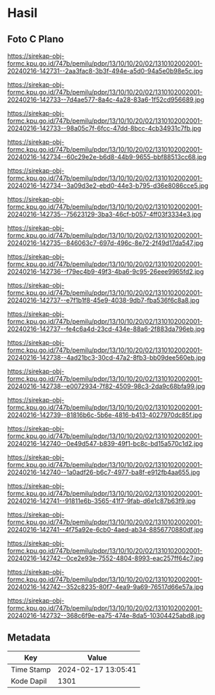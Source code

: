 # Hasil

## Foto C Plano

https://sirekap-obj-formc.kpu.go.id/747b/pemilu/pdpr/13/10/10/20/02/1310102002001-20240216-142731--2aa3fac8-3b3f-494e-a5d0-94a5e0b98e5c.jpg

https://sirekap-obj-formc.kpu.go.id/747b/pemilu/pdpr/13/10/10/20/02/1310102002001-20240216-142733--7d4ae577-8a4c-4a28-83a6-1f52cd956689.jpg

https://sirekap-obj-formc.kpu.go.id/747b/pemilu/pdpr/13/10/10/20/02/1310102002001-20240216-142733--98a05c7f-6fcc-47dd-8bcc-4cb34931c7fb.jpg

https://sirekap-obj-formc.kpu.go.id/747b/pemilu/pdpr/13/10/10/20/02/1310102002001-20240216-142734--60c29e2e-b6d8-44b9-9655-bbf88513cc68.jpg

https://sirekap-obj-formc.kpu.go.id/747b/pemilu/pdpr/13/10/10/20/02/1310102002001-20240216-142734--3a09d3e2-ebd0-44e3-b795-d36e8086cce5.jpg

https://sirekap-obj-formc.kpu.go.id/747b/pemilu/pdpr/13/10/10/20/02/1310102002001-20240216-142735--75623129-3ba3-46cf-b057-4ff03f3334e3.jpg

https://sirekap-obj-formc.kpu.go.id/747b/pemilu/pdpr/13/10/10/20/02/1310102002001-20240216-142735--846063c7-697d-496c-8e72-2f49d17da547.jpg

https://sirekap-obj-formc.kpu.go.id/747b/pemilu/pdpr/13/10/10/20/02/1310102002001-20240216-142736--f79ec4b9-49f3-4ba6-9c95-26eee9965fd2.jpg

https://sirekap-obj-formc.kpu.go.id/747b/pemilu/pdpr/13/10/10/20/02/1310102002001-20240216-142737--e7f1b1f8-45e9-4038-9db7-fba536f6c8a8.jpg

https://sirekap-obj-formc.kpu.go.id/747b/pemilu/pdpr/13/10/10/20/02/1310102002001-20240216-142737--fe4c6a4d-23cd-434e-88a6-2f883da796eb.jpg

https://sirekap-obj-formc.kpu.go.id/747b/pemilu/pdpr/13/10/10/20/02/1310102002001-20240216-142738--4ad21bc3-30cd-47a2-8fb3-bb09dee560eb.jpg

https://sirekap-obj-formc.kpu.go.id/747b/pemilu/pdpr/13/10/10/20/02/1310102002001-20240216-142738--e0072934-7f82-4509-98c3-2da9c68bfa99.jpg

https://sirekap-obj-formc.kpu.go.id/747b/pemilu/pdpr/13/10/10/20/02/1310102002001-20240216-142739--81816b6c-5b6e-4816-b413-4027970dc85f.jpg

https://sirekap-obj-formc.kpu.go.id/747b/pemilu/pdpr/13/10/10/20/02/1310102002001-20240216-142740--0e49d547-b839-49f1-bc8c-bd15a570c1d2.jpg

https://sirekap-obj-formc.kpu.go.id/747b/pemilu/pdpr/13/10/10/20/02/1310102002001-20240216-142740--1a0adf26-b6c7-4977-ba8f-e912fb4aa655.jpg

https://sirekap-obj-formc.kpu.go.id/747b/pemilu/pdpr/13/10/10/20/02/1310102002001-20240216-142741--91811e6b-3565-41f7-9fab-d6e1c87b63f9.jpg

https://sirekap-obj-formc.kpu.go.id/747b/pemilu/pdpr/13/10/10/20/02/1310102002001-20240216-142741--4f75a92e-6cb0-4aed-ab34-8856770880df.jpg

https://sirekap-obj-formc.kpu.go.id/747b/pemilu/pdpr/13/10/10/20/02/1310102002001-20240216-142742--0ce2e93e-7552-4804-8993-eac257ff64c7.jpg

https://sirekap-obj-formc.kpu.go.id/747b/pemilu/pdpr/13/10/10/20/02/1310102002001-20240216-142742--352c8235-80f7-4ea9-9a69-76517d66e57a.jpg

https://sirekap-obj-formc.kpu.go.id/747b/pemilu/pdpr/13/10/10/20/02/1310102002001-20240216-142732--368c6f9e-ea75-474e-8da5-10304425abd8.jpg


## Metadata

| Key        | Value               |
| ---------- | ------------------- |
| Time Stamp | 2024-02-17 13:05:41 |
| Kode Dapil | 1301                |




